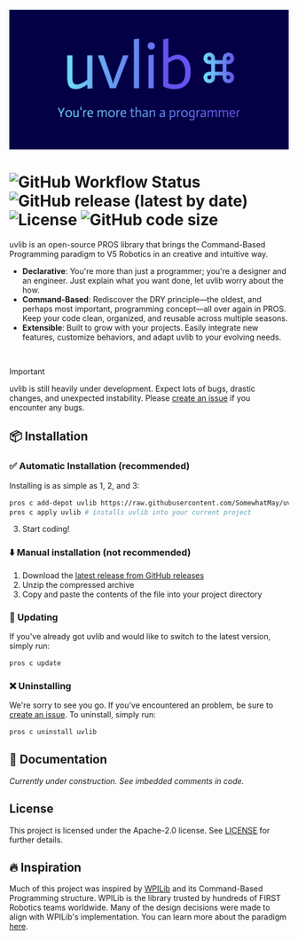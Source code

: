 ![Banner](brand/banner.png)
# ![GitHub Workflow Status](https://img.shields.io/github/actions/workflow/status/SomewhatMay/uvlib/pros.yml?logo=githubactions&logoColor=ffffff&style=for-the-badge) ![GitHub release (latest by date)](https://img.shields.io/github/release/SomewhatMay/uvlib?logo=github&style=for-the-badge) ![License](https://img.shields.io/github/license/SomewhatMay/uvlib?logo=apache&style=for-the-badge) ![GitHub code size](https://img.shields.io/github/languages/code-size/SomewhatMay/uvlib?style=for-the-badge)

uvlib is an open-source PROS library that brings the Command-Based Programming paradigm to V5 Robotics in an creative and intuitive way.
* **Declarative**: You're more than just a programmer; you're a designer and an engineer. Just explain what you want done, let uvlib worry about the how.
* **Command-Based**: Rediscover the DRY principle—the oldest, and perhaps most important, programming concept—all over again in PROS. Keep your code clean, organized, and reusable across multiple seasons.
* **Extensible**: Built to grow with your projects. Easily integrate new features, customize behaviors, and adapt uvlib to your evolving needs.

<br>

>[!IMPORTANT]
> uvlib is still heavily under development. Expect lots of bugs, drastic changes, and unexpected instability. Please [create an issue](https://github.com/SomewhatMay/uvlib/issues/new) if you encounter any bugs.

## 📦 Installation 
### ✅ Automatic Installation (recommended)
Installing is as simple as 1, 2, and 3:
```bash
pros c add-depot uvlib https://raw.githubusercontent.com/SomewhatMay/uvlib/refs/heads/depot/stable.json # adds the remote depot
pros c apply uvlib # installs uvlib into your current project
```
3. Start coding!

### ⬇️ Manual installation (not recommended)
1. Download the [latest release from GitHub releases](https://github.com/SomewhatMay/uvlib/releases)
2. Unzip the compressed archive
3. Copy and paste the contents of the file into your project directory

### 🔄️ Updating
If you've already got uvlib and would like to switch to the latest version, simply run:
```bash
pros c update
```

### ❌ Uninstalling
We're sorry to see you go. If you've encountered an problem, be sure to [create an issue](https://github.com/SomewhatMay/uvlib/issues). To uninstall, simply run:
```bash
pros c uninstall uvlib
```

## 📖 Documentation
*Currently under construction. See imbedded comments in code.*

## License
This project is licensed under the Apache-2.0 license. See [LICENSE](LICENSE) for further details.

## 🔥 Inspiration
Much of this project was inspired by [WPILib](https://docs.wpilib.org/en/stable/index.html) and its Command-Based Programming structure. WPILib is the library trusted by hundreds of FIRST Robotics teams worldwide. Many of the design decisions were made to align with WPILib's implementation. You can learn more about the paradigm [here](https://docs.wpilib.org/en/stable/docs/software/commandbased/index.html).
